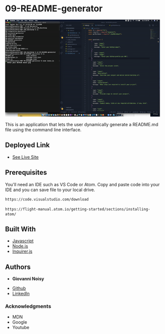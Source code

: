 # 09-README-generator

![](goodREADME.gif)

This is an application that lets the user dynamically generate a README.md file using the command line interface.

## Deployed Link

* [See Live Site](https://gnoisy.github.io/09-README-generator/)

## Prerequisites

You'll need an IDE such as VS Code or Atom. Copy and paste code into your IDE and you can save file to your local drive.

```
https://code.visualstudio.com/download

https://flight-manual.atom.io/getting-started/sections/installing-atom/
```

## Built With

* [Javascript](https://developer.mozilla.org/en-US/docs/Web/JavaScript)
* [Node.js](https://nodejs.org/en/)
* [Inquirer.js](https://www.npmjs.com/package/inquirer#questions)


## Authors

* **Giovanni Noisy**

- [Github](https://github.com/GNoisy)
- [LinkedIn](https://www.linkedin.com/in/giovanni-noisy-04098989/)

### Acknowledgments

* MDN 
* Google
* Youtube
  